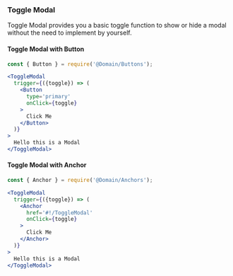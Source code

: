 ### Toggle Modal

Toggle Modal provides you a basic toggle function to
show or hide a modal without the need to implement
by yourself.

#### Toggle Modal with Button

```jsx
const { Button } = require('@Domain/Buttons');

<ToggleModal
  trigger={({toggle}) => (
    <Button
      type='primary'
      onClick={toggle}
    >
      Click Me
    </Button>
  )}
>
  Hello this is a Modal
</ToggleModal>
```

#### Toggle Modal with Anchor

```jsx
const { Anchor } = require('@Domain/Anchors');

<ToggleModal
  trigger={({toggle}) => (
    <Anchor
      href='#!/ToggleModal'
      onClick={toggle}
    >
      Click Me
    </Anchor>
  )}
>
  Hello this is a Modal
</ToggleModal>
```
